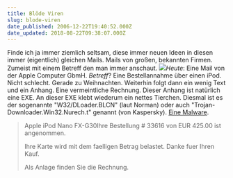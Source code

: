 ```yaml
---
title: Blöde Viren
slug: blode-viren
date_published: 2006-12-22T19:40:52.000Z
date_updated: 2018-08-22T09:38:07.000Z
---
```


Finde ich ja immer ziemlich seltsam, diese immer neuen Ideen in diesen immer (eigentlich) gleichen Mails. Mails von großen, bekannten Firmen. Zumeist mit einem Betreff den man immer anschaut.
![](//i17.tinypic.com/44fzi12.jpg)*Heute*: Eine Mail von der Apple Computer GbmH. *Betreff*? Eine Bestellannahme über einen iPod. Nicht schlecht. Gerade zu Weihnachten. Weiterhin folgt dann ein wenig Text und ein Anhang. Eine vermeintliche Rechnung. Dieser Anhang ist natürlich eine EXE. An dieser EXE klebt wiederum ein nettes Tierchen. Diesmal ist es der sogenannte "W32/DLoader.BLCN" (laut Norman) oder auch "Trojan-Downloader.Win32.Nurech.t" genannt (von Kaspersky). [Eine Malware](http://www.viruslist.com/en/find?words=Trojan-Downloader.Win32.Nurech.t).

> Apple iPod Nano FX-G30Ihre Bestellung # 33616 von EUR 425.00 ist angenommen.
> 
> Ihre Karte wird mit dem faelligen Betrag belastet. Danke fuer Ihren Kauf.
> 
> Als Anlage finden Sie die Rechnung.
